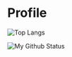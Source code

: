 # Profile

![Top Langs](https://github-readme-stats.vercel.app/api/top-langs/?username=TaufeqRazakh&theme=vue-dark)

![My Github Status](https://github-readme-stats.vercel.app/api?username=TaufeqRazakh&show_icons=true&theme=vue-dark&hide=contribs)
